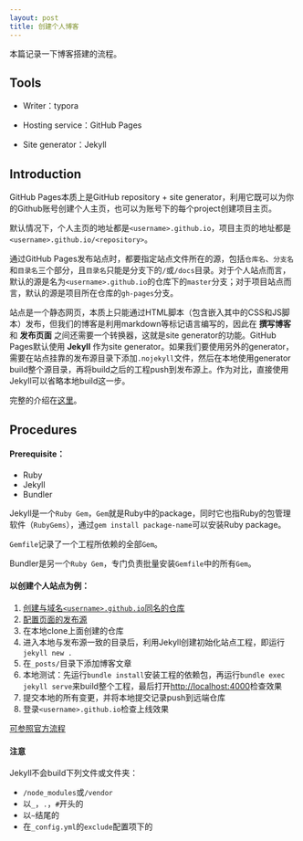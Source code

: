 ```yaml
---
layout: post
title: 创建个人博客
---
```




本篇记录一下博客搭建的流程。



## Tools

- Writer：typora

- Hosting service：GitHub Pages

- Site generator：Jekyll



## Introduction

GitHub Pages本质上是GitHub repository + site generator，利用它既可以为你的Github账号创建个人主页，也可以为账号下的每个project创建项目主页。

默认情况下，个人主页的地址都是`<username>.github.io`，项目主页的地址都是`<username>.github.io/<repository>`。

通过GitHub Pages发布站点时，都要指定站点文件所在的源，包括`仓库名`、`分支名`和`目录名`三个部分，且`目录名`只能是分支下的`/`或`/docs`目录。对于个人站点而言，默认的源是名为`<username>.github.io`的仓库下的`master`分支；对于项目站点而言，默认的源是项目所在仓库的`gh-pages`分支。

站点是一个静态网页，本质上只能通过HTML脚本（包含嵌入其中的CSS和JS脚本）发布，但我们的博客是利用markdown等标记语言编写的，因此在 __撰写博客__ 和 __发布页面__ 之间还需要一个转换器，这就是site generator的功能。GitHub Pages默认使用 __Jekyll__ 作为site generator。如果我们要使用另外的generator，需要在站点挂靠的发布源目录下添加`.nojekyll`文件，然后在本地使用generator build整个源目录，再将build之后的工程push到发布源上。作为对比，直接使用Jekyll可以省略本地build这一步。

完整的介绍在[这里][1]。



## Procedures

#### Prerequisite：

- Ruby
- Jekyll
- Bundler

Jekyll是一个`Ruby Gem`，`Gem`就是Ruby中的package，同时它也指Ruby的包管理软件（`RubyGems`），通过`gem install package-name`可以安装Ruby package。

`Gemfile`记录了一个工程所依赖的全部`Gem`。

Bundler是另一个`Ruby Gem`，专门负责批量安装`Gemfile`中的所有`Gem`。



#### 以创建个人站点为例：

1. [创建与域名`<username>.github.io`同名的仓库][3]
2. [配置页面的发布源][2]
3. 在本地clone上面创建的仓库
4. 进入本地与发布源一致的目录后，利用Jekyll创建初始化站点工程，即运行`jekyll new .`
5. 在`_posts/`目录下添加博客文章
6. 本地测试：先运行`bundle install`安装工程的依赖包，再运行`bundle exec jekyll serve`来build整个工程，最后打开[http://localhost:4000](http://localhost:4000/)检查效果
7. 提交本地的所有变更，并将本地提交记录push到远端仓库
8. 登录`<username>.github.io`检查上线效果

[可参照官方流程][4]



#### 注意

Jekyll不会build下列文件或文件夹：

- `/node_modules`或`/vendor`
- 以`_`，`.`，`#`开头的
- 以`~`结尾的
- 在`_config.yml`的`exclude`配置项下的



[1]:https://docs.github.com/en/pages/getting-started-with-github-pages
[2]:https://docs.github.com/en/pages/getting-started-with-github-pages/configuring-a-publishing-source-for-your-github-pages-site#choosing-a-publishing-source
[3]:https://docs.github.com/en/pages/getting-started-with-github-pages/creating-a-github-pages-site#creating-a-repository-for-your-site
[4]:https://docs.github.com/en/pages/setting-up-a-github-pages-site-with-jekyll/creating-a-github-pages-site-with-jekyll